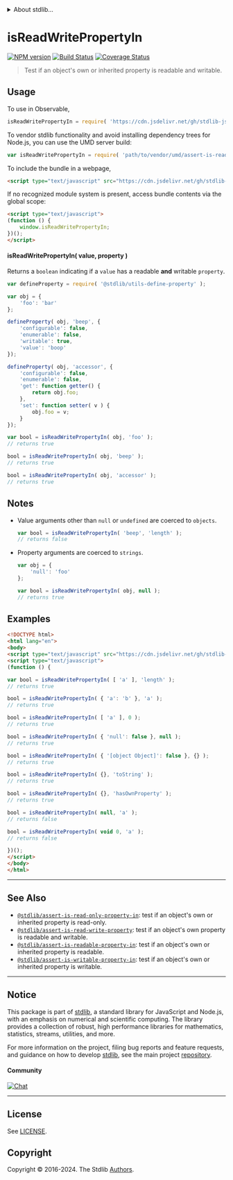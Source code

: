 <!--

@license Apache-2.0

Copyright (c) 2018 The Stdlib Authors.

Licensed under the Apache License, Version 2.0 (the "License");
you may not use this file except in compliance with the License.
You may obtain a copy of the License at

   http://www.apache.org/licenses/LICENSE-2.0

Unless required by applicable law or agreed to in writing, software
distributed under the License is distributed on an "AS IS" BASIS,
WITHOUT WARRANTIES OR CONDITIONS OF ANY KIND, either express or implied.
See the License for the specific language governing permissions and
limitations under the License.

-->


<details>
  <summary>
    About stdlib...
  </summary>
  <p>We believe in a future in which the web is a preferred environment for numerical computation. To help realize this future, we've built stdlib. stdlib is a standard library, with an emphasis on numerical and scientific computation, written in JavaScript (and C) for execution in browsers and in Node.js.</p>
  <p>The library is fully decomposable, being architected in such a way that you can swap out and mix and match APIs and functionality to cater to your exact preferences and use cases.</p>
  <p>When you use stdlib, you can be absolutely certain that you are using the most thorough, rigorous, well-written, studied, documented, tested, measured, and high-quality code out there.</p>
  <p>To join us in bringing numerical computing to the web, get started by checking us out on <a href="https://github.com/stdlib-js/stdlib">GitHub</a>, and please consider <a href="https://opencollective.com/stdlib">financially supporting stdlib</a>. We greatly appreciate your continued support!</p>
</details>

# isReadWritePropertyIn

[![NPM version][npm-image]][npm-url] [![Build Status][test-image]][test-url] [![Coverage Status][coverage-image]][coverage-url] <!-- [![dependencies][dependencies-image]][dependencies-url] -->

> Test if an object's own or inherited property is readable and writable.



<section class="usage">

## Usage

To use in Observable,

```javascript
isReadWritePropertyIn = require( 'https://cdn.jsdelivr.net/gh/stdlib-js/assert-is-read-write-property-in@umd/browser.js' )
```

To vendor stdlib functionality and avoid installing dependency trees for Node.js, you can use the UMD server build:

```javascript
var isReadWritePropertyIn = require( 'path/to/vendor/umd/assert-is-read-write-property-in/index.js' )
```

To include the bundle in a webpage,

```html
<script type="text/javascript" src="https://cdn.jsdelivr.net/gh/stdlib-js/assert-is-read-write-property-in@umd/browser.js"></script>
```

If no recognized module system is present, access bundle contents via the global scope:

```html
<script type="text/javascript">
(function () {
    window.isReadWritePropertyIn;
})();
</script>
```

#### isReadWritePropertyIn( value, property )

Returns a `boolean` indicating if a `value` has a readable **and** writable `property`.

<!-- eslint-disable no-restricted-syntax -->

```javascript
var defineProperty = require( '@stdlib/utils-define-property' );

var obj = {
    'foo': 'bar'
};

defineProperty( obj, 'beep', {
    'configurable': false,
    'enumerable': false,
    'writable': true,
    'value': 'boop'
});

defineProperty( obj, 'accessor', {
    'configurable': false,
    'enumerable': false,
    'get': function getter() {
        return obj.foo;
    },
    'set': function setter( v ) {
        obj.foo = v;
    }
});

var bool = isReadWritePropertyIn( obj, 'foo' );
// returns true

bool = isReadWritePropertyIn( obj, 'beep' );
// returns true

bool = isReadWritePropertyIn( obj, 'accessor' );
// returns true
```

</section>

<!-- /.usage -->

<section class="notes">

## Notes

-   Value arguments other than `null` or `undefined` are coerced to `objects`.

    ```javascript
    var bool = isReadWritePropertyIn( 'beep', 'length' );
    // returns false
    ```

-   Property arguments are coerced to `strings`.

    ```javascript
    var obj = {
        'null': 'foo'
    };

    var bool = isReadWritePropertyIn( obj, null );
    // returns true
    ```

</section>

<!-- /.notes -->

<section class="examples">

## Examples

<!-- eslint-disable object-curly-newline -->

<!-- eslint no-undef: "error" -->

```html
<!DOCTYPE html>
<html lang="en">
<body>
<script type="text/javascript" src="https://cdn.jsdelivr.net/gh/stdlib-js/assert-is-read-write-property-in@umd/browser.js"></script>
<script type="text/javascript">
(function () {

var bool = isReadWritePropertyIn( [ 'a' ], 'length' );
// returns true

bool = isReadWritePropertyIn( { 'a': 'b' }, 'a' );
// returns true

bool = isReadWritePropertyIn( [ 'a' ], 0 );
// returns true

bool = isReadWritePropertyIn( { 'null': false }, null );
// returns true

bool = isReadWritePropertyIn( { '[object Object]': false }, {} );
// returns true

bool = isReadWritePropertyIn( {}, 'toString' );
// returns true

bool = isReadWritePropertyIn( {}, 'hasOwnProperty' );
// returns true

bool = isReadWritePropertyIn( null, 'a' );
// returns false

bool = isReadWritePropertyIn( void 0, 'a' );
// returns false

})();
</script>
</body>
</html>
```

</section>

<!-- /.examples -->

<!-- Section for related `stdlib` packages. Do not manually edit this section, as it is automatically populated. -->

<section class="related">

* * *

## See Also

-   <span class="package-name">[`@stdlib/assert-is-read-only-property-in`][@stdlib/assert/is-read-only-property-in]</span><span class="delimiter">: </span><span class="description">test if an object's own or inherited property is read-only.</span>
-   <span class="package-name">[`@stdlib/assert-is-read-write-property`][@stdlib/assert/is-read-write-property]</span><span class="delimiter">: </span><span class="description">test if an object's own property is readable and writable.</span>
-   <span class="package-name">[`@stdlib/assert-is-readable-property-in`][@stdlib/assert/is-readable-property-in]</span><span class="delimiter">: </span><span class="description">test if an object's own or inherited property is readable.</span>
-   <span class="package-name">[`@stdlib/assert-is-writable-property-in`][@stdlib/assert/is-writable-property-in]</span><span class="delimiter">: </span><span class="description">test if an object's own or inherited property is writable.</span>

</section>

<!-- /.related -->

<!-- Section for all links. Make sure to keep an empty line after the `section` element and another before the `/section` close. -->


<section class="main-repo" >

* * *

## Notice

This package is part of [stdlib][stdlib], a standard library for JavaScript and Node.js, with an emphasis on numerical and scientific computing. The library provides a collection of robust, high performance libraries for mathematics, statistics, streams, utilities, and more.

For more information on the project, filing bug reports and feature requests, and guidance on how to develop [stdlib][stdlib], see the main project [repository][stdlib].

#### Community

[![Chat][chat-image]][chat-url]

---

## License

See [LICENSE][stdlib-license].


## Copyright

Copyright &copy; 2016-2024. The Stdlib [Authors][stdlib-authors].

</section>

<!-- /.stdlib -->

<!-- Section for all links. Make sure to keep an empty line after the `section` element and another before the `/section` close. -->

<section class="links">

[npm-image]: http://img.shields.io/npm/v/@stdlib/assert-is-read-write-property-in.svg
[npm-url]: https://npmjs.org/package/@stdlib/assert-is-read-write-property-in

[test-image]: https://github.com/stdlib-js/assert-is-read-write-property-in/actions/workflows/test.yml/badge.svg?branch=v0.2.2
[test-url]: https://github.com/stdlib-js/assert-is-read-write-property-in/actions/workflows/test.yml?query=branch:v0.2.2

[coverage-image]: https://img.shields.io/codecov/c/github/stdlib-js/assert-is-read-write-property-in/main.svg
[coverage-url]: https://codecov.io/github/stdlib-js/assert-is-read-write-property-in?branch=main

<!--

[dependencies-image]: https://img.shields.io/david/stdlib-js/assert-is-read-write-property-in.svg
[dependencies-url]: https://david-dm.org/stdlib-js/assert-is-read-write-property-in/main

-->

[chat-image]: https://img.shields.io/gitter/room/stdlib-js/stdlib.svg
[chat-url]: https://app.gitter.im/#/room/#stdlib-js_stdlib:gitter.im

[stdlib]: https://github.com/stdlib-js/stdlib

[stdlib-authors]: https://github.com/stdlib-js/stdlib/graphs/contributors

[umd]: https://github.com/umdjs/umd
[es-module]: https://developer.mozilla.org/en-US/docs/Web/JavaScript/Guide/Modules

[deno-url]: https://github.com/stdlib-js/assert-is-read-write-property-in/tree/deno
[deno-readme]: https://github.com/stdlib-js/assert-is-read-write-property-in/blob/deno/README.md
[umd-url]: https://github.com/stdlib-js/assert-is-read-write-property-in/tree/umd
[umd-readme]: https://github.com/stdlib-js/assert-is-read-write-property-in/blob/umd/README.md
[esm-url]: https://github.com/stdlib-js/assert-is-read-write-property-in/tree/esm
[esm-readme]: https://github.com/stdlib-js/assert-is-read-write-property-in/blob/esm/README.md
[branches-url]: https://github.com/stdlib-js/assert-is-read-write-property-in/blob/main/branches.md

[stdlib-license]: https://raw.githubusercontent.com/stdlib-js/assert-is-read-write-property-in/main/LICENSE

<!-- <related-links> -->

[@stdlib/assert/is-read-only-property-in]: https://github.com/stdlib-js/assert-is-read-only-property-in/tree/umd

[@stdlib/assert/is-read-write-property]: https://github.com/stdlib-js/assert-is-read-write-property/tree/umd

[@stdlib/assert/is-readable-property-in]: https://github.com/stdlib-js/assert-is-readable-property-in/tree/umd

[@stdlib/assert/is-writable-property-in]: https://github.com/stdlib-js/assert-is-writable-property-in/tree/umd

<!-- </related-links> -->

</section>

<!-- /.links -->
